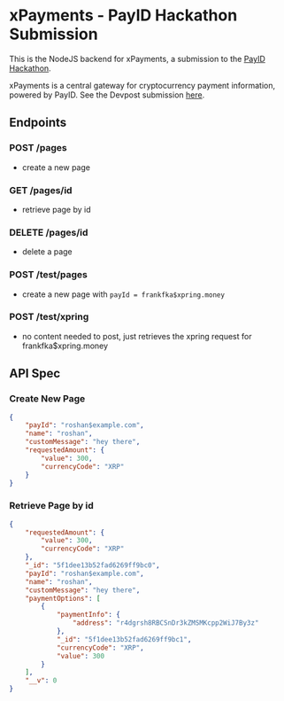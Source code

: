 # xPayments - PayID Hackathon Submission

This is the NodeJS backend for xPayments, a submission to the [PayID Hackathon](https://payid.devpost.com/). 

xPayments is a central gateway for cryptocurrency payment information, powered by PayID. See the Devpost submission [here](https://devpost.com/software/xpayments-me).

## Endpoints 

### POST /pages 
- create a new page

### GET /pages/id 
- retrieve page by id
  
### DELETE /pages/id 
- delete a page
### POST /test/pages 
- create a new page with `payId = frankfka$xpring.money`

### POST /test/xpring 
- no content needed to post, just retrieves the xpring request for frankfka$xpring.money

## API Spec 

### Create New Page 
```json
{  
	"payId": "roshan$example.com",  
	"name": "roshan",  
	"customMessage": "hey there",
	"requestedAmount": {
		"value": 300, 
		"currencyCode": "XRP"
	}
}
```

### Retrieve Page by id 
```json
{
    "requestedAmount": {
        "value": 300,
        "currencyCode": "XRP"
    },
    "_id": "5f1dee13b52fad6269ff9bc0",
    "payId": "roshan$example.com",
    "name": "roshan",
    "customMessage": "hey there",
    "paymentOptions": [
        {
            "paymentInfo": {
                "address": "r4dgrsh8RBCSnDr3kZMSMKcpp2WiJ7By3z"
            },
            "_id": "5f1dee13b52fad6269ff9bc1",
            "currencyCode": "XRP",
            "value": 300
        }
    ],
    "__v": 0
}
```
